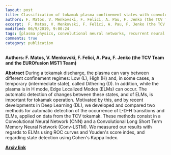 ```yaml
---
layout: post
title: Classification of tokamak plasma confinement states with convolutional recurrent neural networks
authors: F. Matos, V. Menkovski, F. Felici, A. Pau, F. Jenko (the TCV Team and the EUROfusion MST1 Team)
excerpt:  F. Matos, V. Menkovski, F. Felici, A. Pau, F. Jenko (the TCV Team and the EUROfusion MST1 Team) (2019) "Classification of tokamak plasma confinement states with convolutional recurrent neural networks"
modified: 06/9/2019, 9:00:24
tags: [plasma physics, convolutional neural networks, recurrent neural networks]
comments: true
category: publication
---
```


**Authors: F. Matos, V. Menkovski, F. Felici, A. Pau, F. Jenko (the TCV Team and the EUROfusion MST1 Team)**

**Abstract** 
During a tokamak discharge, the plasma can vary between different confinement regimes: Low (L), High (H) and, in some cases, a temporary (intermediate state), called Dithering (D). In addition, while the plasma is in H mode, Edge Localized Modes (ELMs) can occur. The automatic detection of changes between these states, and of ELMs, is important for tokamak operation. Motivated by this, and by recent developments in Deep Learning (DL), we developed and compared two methods for automatic detection of the occurrence of L-D-H transitions and ELMs, applied on data from the TCV tokamak. These methods consist in a Convolutional Neural Network (CNN) and a Convolutional Long Short Term Memory Neural Network (Conv-LSTM). We measured our results with regards to ELMs using ROC curves and Youden's score index, and regarding state detection using Cohen's Kappa Index.

**[Arxiv link](https://arxiv.org/abs/1911.04234)**

